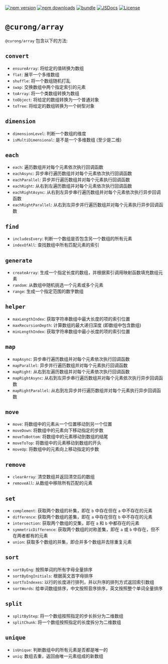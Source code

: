 [![npm version][npm-version-src]][npm-version-href]
[![npm downloads][npm-downloads-src]][npm-downloads-href]
[![bundle][bundle-src]][bundle-href]
[![JSDocs][jsdocs-src]][jsdocs-href]
[![License][license-src]][license-href]

[npm-version-src]: https://img.shields.io/npm/v/@curong/array?style=flat&colorA=080f12&colorB=1fa669
[npm-version-href]: https://npmjs.com/package/@curong/array
[npm-downloads-src]: https://img.shields.io/npm/dm/@curong/array?style=flat&colorA=080f12&colorB=1fa669
[npm-downloads-href]: https://npmjs.com/package/@curong/array
[bundle-src]: https://img.shields.io/bundlephobia/minzip/@curong/array?style=flat&colorA=080f12&colorB=1fa669&label=minzip
[bundle-href]: https://bundlephobia.com/result?p=@curong/array
[license-src]: https://img.shields.io/github/license/wtklbm/curong.svg?style=flat&colorA=080f12&colorB=1fa669
[license-href]: https://github.com/wtklbm/curong/blob/main/LICENSE
[jsdocs-src]: https://img.shields.io/badge/jsdocs-reference-080f12?style=flat&colorA=080f12&colorB=1fa669
[jsdocs-href]: https://www.jsdocs.io/package/@curong/array

# `@curong/array`

`@curong/array` 包含以下的方法:

## `convert`

- `ensureArray`: 将给定的值转换为数组
- `flat`: 展平一个多维数组
- `shuffle`: 将一个数组随机打乱
- `swap`: 交换数组中两个指定索引的元素
- `toArray`: 将一个类数组转换为数组
- `toObject`: 将给定的数组转换为一个普通对象
- `toTree`: 将给定的数组转换为一个树型对象

## `dimension`

- `dimensionLevel`: 判断一个数组的维度
- `isMultiDimensional`: 是不是一个多维数组 (至少是二维)

## `each`

- `each`: 遍历数组并对每个元素依次执行回调函数
- `eachAsync`: 异步串行遍历数组并对每个元素依次执行回调函数
- `eachParallel`: 异步并行遍历数组并对每个元素执行回调函数
- `eachRight`: 从右到左遍历数组并对每个元素依次执行回调函数
- `eachRightAsync`: 从右到左异步串行遍历数组并对每个元素依次执行异步回调函数
- `eachRightParallel`: 从右到左异步并行遍历数组并对每个元素执行异步回调函数

## `find`

- `includesEvery`: 判断一个数组是否包含另一个数组的所有元素
- `indexOfAll`: 查找数组中所有匹配元素的索引

## `generate`

- `createArray`: 生成一个指定长度的数组，并根据索引调用映射函数填充数组元素
- `random`: 从数组中随机挑选一个元素或多个元素
- `range`: 生成一个指定范围的数字数组

## `helper`

- `maxLengthIndex`: 获取字符串数组中最大长度的项的索引位置
- `maxRecursionDepth`: 计算数组的最大递归深度 (即数组中包含数组)
- `minLengthIndex`: 获取字符串数组中最小长度的项的索引位置

## `map`

- `mapAsync`: 异步串行遍历数组并对每个元素依次执行回调函数
- `mapParallel`: 异步并行遍历数组并对每个元素执行回调函数
- `mapRight`: 从右到左遍历数组并对每个元素依次执行回调函数
- `mapRightAsync`: 从右到左异步串行遍历数组并对每个元素依次执行异步回调函数
- `mapRightParallel`: 从右到左异步并行遍历数组并对每个元素执行异步回调函数

## `move`

- `move`: 将数组中的元素从一个位置移动到另一个位置
- `moveDown`: 将数组中的元素向下移动指定的步数
- `moveToBottom`: 将数组中的元素移动到数组的结尾
- `moveToTop`: 将数组中的元素移动到数组的开头
- `moveUp`: 将数组中的元素向上移动指定的步数

## `remove`

- `clearArray`: 清空数组并返回清空后的数组
- `removeAll`: 从数组中移除所有匹配的元素

## `set`

- `complement`: 获取两个数组的补集，即在 `b` 中存在但在 `a` 中不存在的元素
- `difference`: 获取两个数组的差集，即在 `a` 中存在但在 `b` 中不存在的元素
- `intersection`: 获取两个数组的交集，即在 `a` 和 `b` 中都存在的元素
- `symmetricDifference`: 获取两个数组的对称差集，即在 `a` 或 `b` 中存在，但不在两者都有的元素
- `union`: 获取多个数组的并集，即合并多个数组并去除重复元素

## `sort`

- `sortByEng`: 按照单词的所有字母全量排序
- `sortByEngInitials`: 根据英文首字母排序
- `sortToIndexes`: 以行的长度进行排列，并以升序的排列方式返回索引数组
- `sortWords`: 给单词数组排序，中文按照音序排序，英文按照整个单词全量排序

## `split`

- `splitByStep`: 将一个数组按照指定的步长拆分为二维数组
- `splitChunk`: 将一个数组按照指定的长度拆分为二维数组

## `unique`

- `isUnique`: 判断数组中的所有元素是否都是唯一的
- `uniq`: 数组去重，返回由唯一元素组成的新数组
